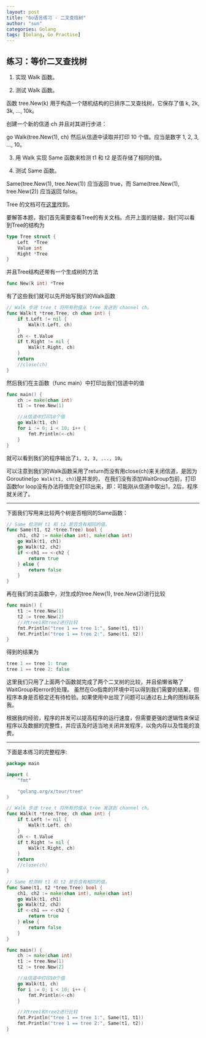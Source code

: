 ```yaml
---
layout: post
title: "Go语言练习 - 二叉查找树"
author: "sun"
categories: Golang
tags: [Golang, Go Practise]
---
```


## 练习：等价二叉查找树

1. 实现 Walk 函数。

2. 测试 Walk 函数。

函数 tree.New(k) 用于构造一个随机结构的已排序二叉查找树，它保存了值 k, 2k, 3k, ..., 10k。

创建一个新的信道 ch 并且对其进行步进：

go Walk(tree.New(1), ch)
然后从信道中读取并打印 10 个值。应当是数字 1, 2, 3, ..., 10。

3. 用 Walk 实现 Same 函数来检测 t1 和 t2 是否存储了相同的值。

4. 测试 Same 函数。

Same(tree.New(1), tree.New(1)) 应当返回 true，而 Same(tree.New(1), tree.New(2)) 应当返回 false。

Tree 的文档可在[这里](https://godoc.org/golang.org/x/tour/tree#Tree)找到。

要解答本题，我们首先需要查看Tree的有关文档。点开上面的链接，我们可以看到Tree的结构为
```go
type Tree struct {
    Left  *Tree
    Value int
    Right *Tree
}
```

并且Tree结构还带有一个生成树的方法
```go
func New(k int) *Tree
```

有了这些我们就可以先开始写我们的Walk函数
```go
// Walk 步进 tree t 将所有的值从 tree 发送到 channel ch。
func Walk(t *tree.Tree, ch chan int) {
	if t.Left != nil {
		Walk(t.Left, ch)
	}
	ch <- t.Value
	if t.Right != nil {
		Walk(t.Right, ch)
	}
	return
	//close(ch)
}
```

然后我们在主函数（func main）中打印出我们信道中的值
```go
func main() {
	ch := make(chan int)
	t1 := tree.New(1)

	//从信道中打印10个值
	go Walk(t1, ch)
	for i := 0; i < 10; i++ {
		fmt.Println(<-ch)
	}
}
```

就可以看到我们的程序输出了`1, 2, 3, ..., 10`。

可以注意到我们的Walk函数采用了return而没有用close(ch)来关闭信道，是因为Goroutine(`go Walk(t1, ch)`)是并发的，
在我们没有添加WaitGroup包前，打印函数for loop没有办法将值完全打印出来，即：可能刚从信道中取出1，2后，程序就关闭了。

---
下面我们写用来比较两个树是否相同的Same函数：
```go
// Same 检测树 t1 和 t2 是否含有相同的值。
func Same(t1, t2 *tree.Tree) bool {
	ch1, ch2 := make(chan int), make(chan int)
	go Walk(t1, ch1)
	go Walk(t2, ch2)
	if <-ch1 == <-ch2 {
		return true
	} else {
		return false
	}
}
```

再在我们的主函数中，对生成的tree.New(1), tree.New(2)进行比较
```go
func main() {
	t1 := tree.New(1)
	t2 := tree.New(2)
	//对tree1和tree2进行比较
	fmt.Println("tree 1 == tree 1:", Same(t1, t1))
	fmt.Println("tree 1 == tree 2:", Same(t1, t2))
}
```

得到的结果为
```go
tree 1 == tree 1: true
tree 1 == tree 2: false
```
这里我们只用了上面两个函数就完成了两个二叉树的比较，并且偷懒省略了WaitGroup和error的处理。
虽然在Go指南的环境中可以得到我们需要的结果，但程序本身是否稳定还有待检验。如果使用中出现了问题可以通过右上角的图标联系我。

根据我的经验，程序的并发可以提高程序的运行速度，但需要更强的逻辑性来保证程序以及数据的完整性，并应该及时适当地关闭并发程序，以免内存以及性能的浪费。

---
下面是本练习的完整程序:

```go
package main

import (
	"fmt"

	"golang.org/x/tour/tree"
)

// Walk 步进 tree t 将所有的值从 tree 发送到 channel ch。
func Walk(t *tree.Tree, ch chan int) {
	if t.Left != nil {
		Walk(t.Left, ch)
	}
	ch <- t.Value
	if t.Right != nil {
		Walk(t.Right, ch)
	}
	return
	//close(ch)
}

// Same 检测树 t1 和 t2 是否含有相同的值。
func Same(t1, t2 *tree.Tree) bool {
	ch1, ch2 := make(chan int), make(chan int)
	go Walk(t1, ch1)
	go Walk(t2, ch2)
	if <-ch1 == <-ch2 {
		return true
	} else {
		return false
	}
}

func main() {
	ch := make(chan int)
	t1 := tree.New(1)
	t2 := tree.New(2)

	//从信道中打印10个值
	go Walk(t1, ch)
	for i := 0; i < 10; i++ {
		fmt.Println(<-ch)
	}

	//对tree1和tree2进行比较
	fmt.Println("tree 1 == tree 1:", Same(t1, t1))
	fmt.Println("tree 1 == tree 2:", Same(t1, t2))
}
```
